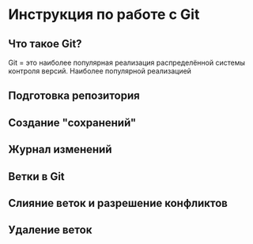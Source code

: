# Инструкция по работе с Git

## Что такое Git?
Git = это наиболее популярная реализация распределённой системы контроля версий. Наиболее популярной реализацией 

## Подготовка репозитория

## Создание "сохранений"

## Журнал изменений

## Ветки в Git

## Слияние веток и разрешение конфликтов

## Удаление веток